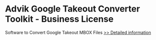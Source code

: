 # Advik Google Takeout Converter Toolkit - Business License
Software to Convert Google Takeout MBOX Files
[>> Detailed information](https://secure.shareit.com/shareit/product.html?productid=300805012&affiliateid=200057808)